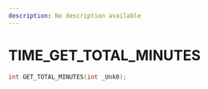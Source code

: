 ```yaml
---
description: No description available 
---
```


# TIME\_GET_TOTAL_MINUTES

```cpp
int GET_TOTAL_MINUTES(int _Unk0);
```
